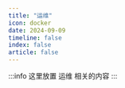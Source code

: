 ```yaml
---
title: "运维"
icon: docker
date: 2024-09-09
timeline: false
index: false
article: false
---
```

:::info
这里放置 运维 相关的内容
:::

<Catalog />
